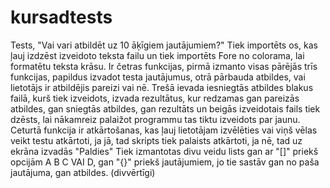 # kursadtests

Tests, "Vai vari atbildēt uz 10 āķīgiem jautājumiem?"
Tiek importēts os, kas ļauj izdzēst izveidoto teksta failu un tiek importēts Fore no colorama, lai formatētu teksta krāsu.
Ir četras funkcijas, pirmā izmanto visas pārējās trīs funkcijas, papildus izvadot testa jautājumus, otrā pārbauda atbildes, vai lietotājs ir atbildējis pareizi vai nē. 
Trešā ievada iesniegtās atbildes blakus failā, kurš tiek izveidots, izvada rezultātus, kur redzamas gan pareizās atbildes, gan sniegtās atbildes, gan rezultāts 
un beigās izveidotais fails tiek dzēsts, lai nākamreiz palaižot programmu tas tiktu izveidots par jaunu.
Ceturtā funkcija ir atkārtošanas, kas ļauj lietotājam izvēlēties vai viņš vēlas veikt testu atkārtoti, ja jā, tad skripts 
tiek palaists atkārtoti, ja nē, tad uz ekrāna izvadās "Paldies" 
Tiek izmantotas divu veidu lists gan ar "[]" priekš opcijām A B C VAI D, gan "{}" priekš jautājumiem, jo tie sastāv gan no paša
jautājuma, gan atbildes. (divvērtīgi)
